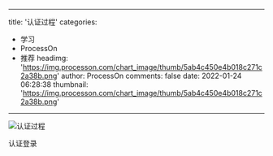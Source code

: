 
---
title: '认证过程'
categories: 
 - 学习
 - ProcessOn
 - 推荐
headimg: 'https://img.processon.com/chart_image/thumb/5ab4c450e4b018c271c2a38b.png'
author: ProcessOn
comments: false
date: 2022-01-24 06:28:38
thumbnail: 'https://img.processon.com/chart_image/thumb/5ab4c450e4b018c271c2a38b.png'
---

<div>   
<img class="thumb" alt="认证过程" src="https://img.processon.com/chart_image/thumb/5ab4c450e4b018c271c2a38b.png" referrerpolicy="no-referrer">
<p>认证登录</p>  
</div>
            